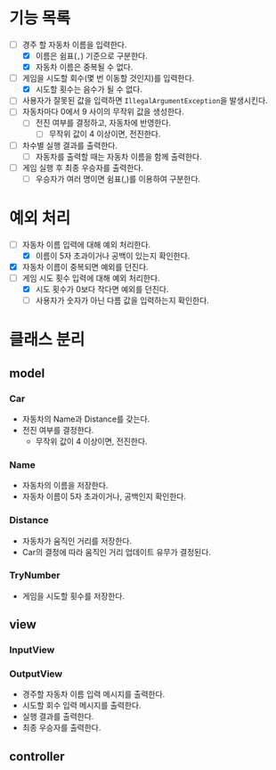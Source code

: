 # 기능 목록
- [ ] 경주 할 자동차 이름을 입력한다.
  - [x] 이름은 쉼표(`,`) 기준으로 구분한다.
  - [x] 자동차 이름은 중복될 수 없다.
- [ ] 게임을 시도할 회수(몇 번 이동할 것인지)를 입력한다.
  - [x] 시도할 횟수는 음수가 될 수 없다.
- [ ] 사용자가 잘못된 값을 입력하면 `IllegalArgumentException`을 발생시킨다.
- [ ] 자동차마다 0에서 9 사이의 무작위 값을 생성한다.
  - [ ] 전진 여부를 결정하고, 자동차에 반영한다.
    - [ ] 무작위 값이 4 이상이면, 전진한다.
- [ ] 차수별 실행 결과를 출력한다.
  - [ ] 자동차를 출력할 때는 자동차 이름을 함께 출력한다.
- [ ] 게임 실행 후 최종 우승자를 출력한다.
  - [ ] 우승자가 여러 명이면 쉼표(,)를 이용하여 구분한다.

# 예외 처리
- [ ] 자동차 이름 입력에 대해 예외 처리한다.
  - [x] 이름이 5자 초과이거나 공백이 있는지 확인한다.
- [x] 자동차 이름이 중복되면 예외를 던진다.
- [ ] 게임 시도 횟수 입력에 대해 예외 처리한다.
  - [x] 시도 횟수가 0보다 작다면 예외를 던진다. 
  - [ ] 사용자가 숫자가 아닌 다름 값을 입력하는지 확인한다.

# 클래스 분리
## model
### Car
- 자동차의 Name과 Distance를 갖는다.
- 전진 여부를 결정한다.
  - 무작위 값이 4 이상이면, 전진한다.

### Name
- 자동차의 이름을 저장한다.
- 자동차 이름이 5자 초과이거나, 공백인지 확인한다.

### Distance
- 자동차가 움직인 거리를 저장한다.
- Car의 결정에 따라 움직인 거리 업데이트 유무가 결정된다.

### TryNumber
- 게임을 시도할 횟수를 저장한다.

## view
### InputView

### OutputView
- 경주할 자동차 이름 입력 메시지를 출력한다.
- 시도할 회수 입력 메시지를 출력한다.
- 실행 결과를 출력한다.
- 최종 우승자를 출력한다.

## controller
